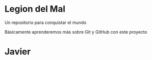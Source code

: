 # Legion del Mal
Un repositorio para conquistar el mundo

Básicamente aprenderemos más sobre Git y GitHub con este proyecto


# Javier
